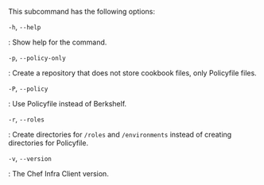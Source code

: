 This subcommand has the following options:

`-h`, `--help`

:   Show help for the command.

`-p`, `--policy-only`

:   Create a repository that does not store cookbook files, only
    Policyfile files.

`-P`, `--policy`

:   Use Policyfile instead of Berkshelf.

`-r`, `--roles`

:   Create directories for `/roles` and `/environments` instead of
    creating directories for Policyfile.

`-v`, `--version`

:   The Chef Infra Client version.